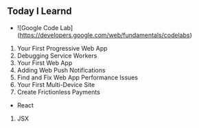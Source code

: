 ## Today I Learnd
 - ![Google Code Lab] (https://developers.google.com/web/fundamentals/codelabs)
 1. Your First Progressive Web App
 2. Debugging Service Workers
 3. Your First Web App
 4. Adding Web Push Notifications
 5. Find and Fix Web App Performance Issues
 6. Your First Multi-Device Site
 7. Create Frictionless Payments

 - React
 1. JSX
